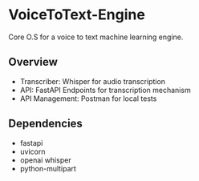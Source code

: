 # VoiceToText-Engine
Core O.S for a voice to text machine learning engine.

## Overview
- Transcriber: Whisper for audio transcription
- API: FastAPI Endpoints for transcription mechanism
- API Management: Postman for local tests

## Dependencies
- fastapi
- uvicorn
- openai whisper
- python-multipart
